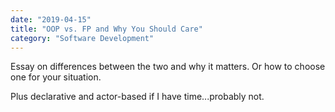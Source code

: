```yaml
---
date: "2019-04-15"
title: "OOP vs. FP and Why You Should Care"
category: "Software Development"
---
```


Essay on differences between the two and why it matters. Or how to choose one for your situation.

Plus declarative and actor-based if I have time...probably not.
